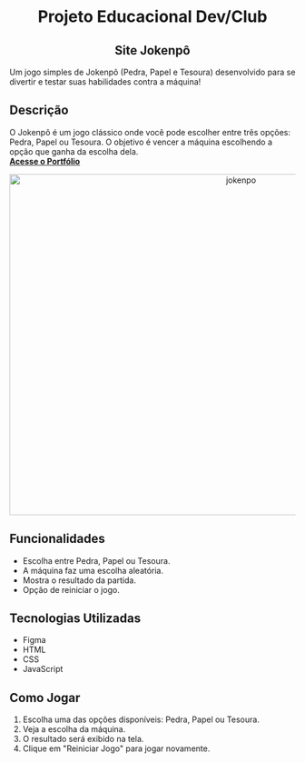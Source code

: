 <h1 align="center">Projeto Educacional Dev/Club</h1>

<h2 align="center">Site Jokenpô </h2>

Um jogo simples de Jokenpô (Pedra, Papel e Tesoura) desenvolvido para se divertir e testar suas habilidades contra a máquina!

## Descrição

O Jokenpô é um jogo clássico onde você pode escolher entre três opções: Pedra, Papel ou Tesoura. O objetivo é vencer a máquina escolhendo a opção que ganha da escolha dela.
<br>
[**Acesse o Portfólio**](https://fernandojesuss.github.io/jokenpo/)


<div align="center">
  
<img src="https://github.com/user-attachments/assets/a5579da2-5f3a-4f12-8497-9fef3581e999" alt="jokenpo" width="800" height="600">


</div>








## Funcionalidades

- Escolha entre Pedra, Papel ou Tesoura.
- A máquina faz uma escolha aleatória.
- Mostra o resultado da partida.
- Opção de reiniciar o jogo.

## Tecnologias Utilizadas
- Figma
- HTML
- CSS
- JavaScript

## Como Jogar

1. Escolha uma das opções disponíveis: Pedra, Papel ou Tesoura.
2. Veja a escolha da máquina.
3. O resultado será exibido na tela.
4. Clique em "Reiniciar Jogo" para jogar novamente.


